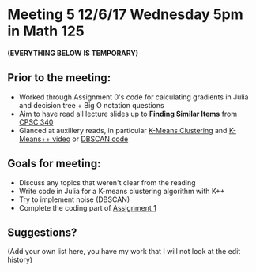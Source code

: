   # Meeting 5 12/6/17 Wednesday 5pm in Math 125
  
 **(EVERYTHING BELOW IS TEMPORARY)**
  

  ## Prior to the meeting: 

* Worked through Assignment 0's code for calculating gradients in Julia and decision tree + Big O notation questions
* Aim to have read all lecture slides up to **Finding Similar Items** from [CPSC 340](https://www.cs.ubc.ca/~schmidtm/Courses/340-F17/)
* Glanced at auxillery reads, in particular [K-Means Clustering](https://www.naftaliharris.com/blog/visualizing-k-means-clustering/)
and [K-Means++ video](https://www.youtube.com/watch?v=BIQDlmZDuf8) or [DBSCAN code](https://en.wikipedia.org/wiki/DBSCAN)

## Goals for meeting:

* Discuss any topics that weren't clear from the reading
* Write code in Julia for a K-means clustering algorithm with K++
* Try to implement noise (DBSCAN)
* Complete the coding part of [Assignment 1](https://www.cs.ubc.ca/~schmidtm/Courses/340-F17/a1.pdf)

## Suggestions? 

(Add your own list here, you have my work that I will not look at the edit history)
